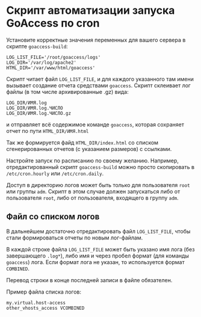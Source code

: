 # Скрипт автоматизации запуска GoAccess по cron

Установите корректные значения переменных для вашего сервера в скрипте `goaccess-build`:

```
LOG_LIST_FILE='/root/goaccess/logs'
LOG_DIR='/var/log/apache2'
HTML_DIR='/var/www/html/goaccess'
```

Скрипт читает файл `LOG_LIST_FILE`, и для каждого указанного там имени вызывает создание отчета средствами `goaccess`. Скрипт склеивает лог файлы (в том числе архивированные .gz) вида:
```
LOG_DIR/ИМЯ.log
LOG_DIR/ИМЯ.log.ЧИСЛО
LOG_DIR/ИМЯ.log.ЧИСЛО.gz
```
и отправляет всё содержимое команде `goaccess`, которая сохраняет отчет по пути `HTML_DIR/ИМЯ.html`

Так же формируется файд `HTML_DIR/index.html` со списком сгенерированных отчетов (с указанием размеров) с ссылками.

Настройте запуск по расписанию по своему желанию.
Например, отредактированный скрипт `goaccess-build` можно просто скопировать в `/etc/cron.hourly` или `/etc/cron.daily`.

Доступ в директорию логов может быть только для пользователя `root` или группы `adm`.
Скрипт в этом случае должен запускаться либо от пользователя `root`, либо от пользователя, входящего в группу `adm`.

## Файл со списком логов

В дальнейшем достаточно отредактировать файл `LOG_LIST_FILE`, чтобы стали формироваться отчеты по новым лог-файлам.

В каждой строке файла `LOG_LIST_FILE` может быть указано имя лога (без завершающего `.log*`), либо имя и через пробел формат (для команды `goaccess`) лога. Если формат лога не указан, то используется формат `COMBINED`.

Перевод строки в конце последней записи в файле обязателен.

Пример файла списка логов:
```
my.virtual.host-access
other_vhosts_access VCOMBINED
```

